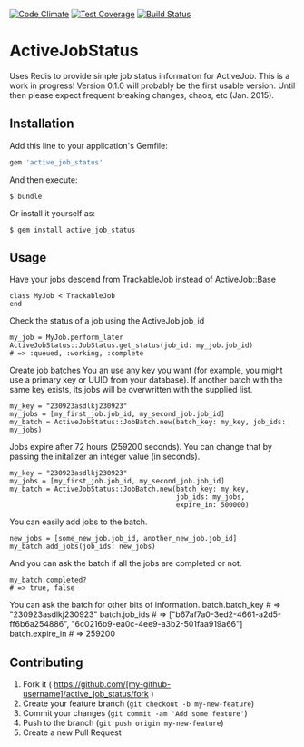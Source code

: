 [![Code Climate](https://codeclimate.com/github/cdale77/active_job_status/badges/gpa.svg)](https://codeclimate.com/github/cdale77/active_job_status)
[![Test Coverage](https://codeclimate.com/github/cdale77/active_job_status/badges/coverage.svg)](https://codeclimate.com/github/cdale77/active_job_status)
[![Build Status](https://travis-ci.org/cdale77/active_job_status.svg?branch=master)](https://travis-ci.org/cdale77/active_job_status)

# ActiveJobStatus

Uses Redis to provide simple job status information for ActiveJob. This is a
work in progress! Version 0.1.0 will probably be the first usable version. Until
then please expect frequent breaking changes, chaos, etc (Jan. 2015).

## Installation

Add this line to your application's Gemfile:

```ruby
gem 'active_job_status'
```

And then execute:

    $ bundle

Or install it yourself as:

    $ gem install active_job_status

## Usage

Have your jobs descend from TrackableJob instead of ActiveJob::Base

    class MyJob < TrackableJob
    end

Check the status of a job using the ActiveJob job_id

    my_job = MyJob.perform_later
    ActiveJobStatus::JobStatus.get_status(job_id: my_job.job_id)
    # => :queued, :working, :complete

Create job batches You an use any key you want (for example, you might use a 
primary key or UUID from your database). If another batch with the same key
exists, its jobs will be overwritten with the supplied list.

    my_key = "230923asdlkj230923"
    my_jobs = [my_first_job.job_id, my_second_job.job_id]
    my_batch = ActiveJobStatus::JobBatch.new(batch_key: my_key, job_ids: my_jobs)

Jobs expire after 72 hours (259200 seconds).
You can change that by passing the initalizer an integer value (in seconds).

    my_key = "230923asdlkj230923"
    my_jobs = [my_first_job.job_id, my_second_job.job_id]
    my_batch = ActiveJobStatus::JobBatch.new(batch_key: my_key,
                                             job_ids: my_jobs,
                                             expire_in: 500000)

You can easily add jobs to the batch.

    new_jobs = [some_new_job.job_id, another_new_job.job_id]
    my_batch.add_jobs(job_ids: new_jobs)

And you can ask the batch if all the jobs are completed or not.

    my_batch.completed?
    # => true, false

You can ask the batch for other bits of information.
    batch.batch_key
    # => "230923asdlkj230923"
    batch.job_ids
    # => ["b67af7a0-3ed2-4661-a2d5-ff6b6a254886", "6c0216b9-ea0c-4ee9-a3b2-501faa919a66"]
    batch.expire_in
    # => 259200

## Contributing

1. Fork it ( https://github.com/[my-github-username]/active_job_status/fork )
2. Create your feature branch (`git checkout -b my-new-feature`)
3. Commit your changes (`git commit -am 'Add some feature'`)
4. Push to the branch (`git push origin my-new-feature`)
5. Create a new Pull Request
